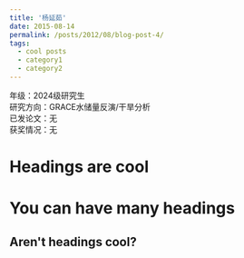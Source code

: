 ```yaml
---
title: '杨延茹'
date: 2015-08-14
permalink: /posts/2012/08/blog-post-4/
tags:
  - cool posts
  - category1
  - category2
---
```


年级：2024级研究生                                
研究方向：GRACE水储量反演/干旱分析                                
已发论文：无                                
获奖情况：无                                

Headings are cool
======

You can have many headings
======

Aren't headings cool?
------